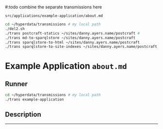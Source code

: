 #:todo combine the separate transmissions here

`src/applications/example-application/about.md`

```sh
cd ~/hyperdata/transmissions # my local path
./del2.sh
./trans postcraft-statics ~/sites/danny.ayers.name/postcraft #
./trans md-to-sparqlstore ~/sites/danny.ayers.name/postcraft
./trans sparqlstore-to-html ~/sites/danny.ayers.name/postcraft
./trans sparqlstore-to-site-indexes ~/sites/danny.ayers.name/postcraft
```

# Example Application `about.md`

## Runner

```sh
cd ~/hyperdata/transmissions # my local path
./trans example-application
```

## Description

---
